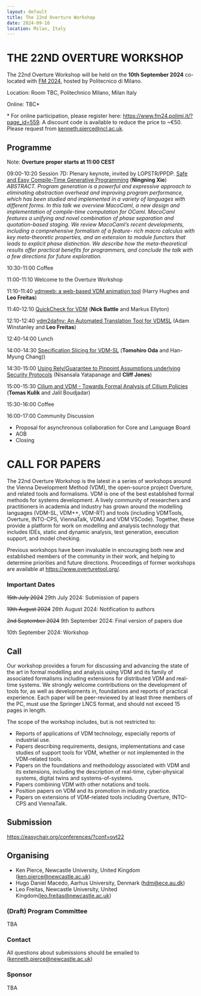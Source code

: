 ```yaml
---
layout: default
title: The 22nd Overture Workshop
date: 2024-09-10
location: Milan, Italy
---
```

# THE 22ND OVERTURE WORKSHOP

The 22nd Overture Workshop will be held on the **10th September 2024** co-located with [FM 2024](http://www.wikicfp.com/cfp/program?id=1050&s=FM&f=Formal%20Methods), hosted by Politecnico di Milano.

Location: Room TBC, Politechnico Milano, Milan Italy

Online: TBC* 

\* For online participation, please register here: https://www.fm24.polimi.it/?page_id=559. A discount code is available to reduce the price to ~€50. Please request from kenneth.pierce@ncl.ac.uk.

## Programme

Note: **Overture proper starts at 11:00 CEST**

09:00-10:20 Session 7D: Plenary keynote, invited by LOPSTR/PPDP. 
[Safe and Easy Compile-Time Generative Programming](https://xnning.github.io/) (**Ningning Xie**)
_ABSTRACT. Program generation is a powerful and expressive approach to eliminating abstraction overhead and improving program performance, which has been studied and implemented in a variety of languages with different forms. In this talk we overview MacoCaml, a new design and implementation of compile-time computation for OCaml. MacoCaml features a unifying and novel combination of phase separation and quotation-based staging. We review MacoCaml’s recent developments, including a comprehensive formalism of a feature- rich macro calculus with key meta-theoretic properties, and an extension to module functors that leads to explicit phase distinction. We describe how the meta-theoretical results offer practical benefits for programmers, and conclude the talk with a few directions for future exploration._

10:30-11:00 Coffee

11:00-11:10 Welcome to the Overture Workshop

11:10-11:40 [vdmweb: a web-based VDM animation tool](https://www.overturetool.org/workshops/22nd-overture-workshop.html#) (Harry Hughes and **Leo Freitas**)

11:40-12:10 [QuickCheck for VDM](https://www.overturetool.org/workshops/22nd-overture-workshop.html#) (**Nick Battle** and Markus Ellyton)

12:10-12:40 [vdm2dafny: An Automated Translation Tool for VDMSL](https://www.overturetool.org/workshops/22nd-overture-workshop.html#) (Adam Winstanley and **Leo Freitas**)

12:40-14:00 Lunch

14:00-14:30 [Specification Slicing for VDM-SL](https://www.overturetool.org/workshops/22nd-overture-workshop.html#) (**Tomohiro Oda** and Han-Myung Chang))

14:30-15:00 [Using Rely/Guarantee to Pinpoint Assumptions underlying Security Protocols](https://www.overturetool.org/workshops/22nd-overture-workshop.html#) (Nisansala Yatapanage and **Cliff Jones**)

15:00-15:30 [Cilium and VDM - Towards Formal Analysis of Cilium Policies](https://www.overturetool.org/workshops/22nd-overture-workshop.html#) (**Tomas Kulik** and Jalil Boudjadar)

15:30-16:00 Coffee

16:00-17:00 Community Discussion 
* Proposal for asynchronous collaboration for Core and Language Board
* AOB
* Closing


# CALL FOR PAPERS

The 22nd Overture Workshop is the latest in a series of workshops around the
Vienna Development Method (VDM), the open-source project Overture, and
related tools and formalisms. VDM is one of the best established formal
methods for systems development. A lively community of researchers and
practitioners in academia and industry has grown around the modelling
languages (VDM-SL, VDM++, VDM-RT) and tools (including VDMTools, Overture,
INTO-CPS, ViennaTalk, VDMJ and VDM VSCode). Together, these provide a
platform for work on modelling and analysis technology that includes IDEs, static
and dynamic analysis, test generation, execution support, and model checking.

Previous workshops have been invaluable in encouraging both new and
established members of the community in their work, and helping to determine
priorities and future directions. Proceedings of former workshops are
available at <https://www.overturetool.org/>.



### Important Dates 

~~15th July 2024~~ 29th July 2024: Submission of papers

~~19th August 2024~~ 26th August 2024: Notification to authors

~~2nd September 2024~~ 9th September 2024: Final version of papers due

10th September 2024: Workshop


## Call
Our workshop provides a forum for discussing and advancing the state of the art in formal modelling and analysis using VDM and its family of associated formalisms including extensions for distributed VDM and real-time systems. We strongly welcome contributions on the development of tools for, as well as developments in, foundations and reports of practical experience. Each paper will be peer-reviewed by at least three members of the PC, must use the Springer LNCS format, and should not exceed 15 pages in length. 

The scope of the workshop includes, but is not restricted to:
* Reports of applications of VDM technology, especially reports of industrial use.
* Papers describing requirements, designs, implementations and case studies of support tools for VDM, whether or not implemented in the VDM-related tools.
* Papers on the foundations and methodology associated with VDM and its extensions, including the description of real-time, cyber-physical systems, digital twins and systems-of-systems.
* Papers combining VDM with other notations and tools.
* Position papers on VDM and its promotion in industry practice.
* Papers on extensions of VDM-related tools including Overture, INTO-CPS and ViennaTalk.

## Submission

<https://easychair.org/conferences/?conf=ovt22>

## Organising

* Ken Pierce, Newcastle University, United Kingdom (<ken.pierce@newcastle.ac.uk>)
* Hugo Daniel Macedo, Aarhus University, Denmark (<hdm@ece.au.dk>)
* Leo Freitas, Newcastle University, United Kingdom(<leo.freitas@newcastle.ac.uk>)




### (Draft) Program Committee
TBA


### Contact
All questions about submissions should be emailed to (<kenneth.pierce@newcastle.ac.uk>)

### Sponsor
TBA

